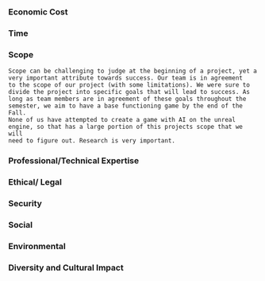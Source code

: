 ### Economic Cost
### Time
### Scope
```
Scope can be challenging to judge at the beginning of a project, yet a very important attribute towards success. Our team is in agreement
to the scope of our project (with some limitations). We were sure to divide the project into specific goals that will lead to success. As 
long as team members are in agreement of these goals throughout the semester, we aim to have a base functioning game by the end of the Fall.
None of us have attempted to create a game with AI on the unreal engine, so that has a large portion of this projects scope that we will 
need to figure out. Research is very important. 
```
### Professional/Technical Expertise
### Ethical/ Legal
### Security
### Social
### Environmental
### Diversity and Cultural Impact
